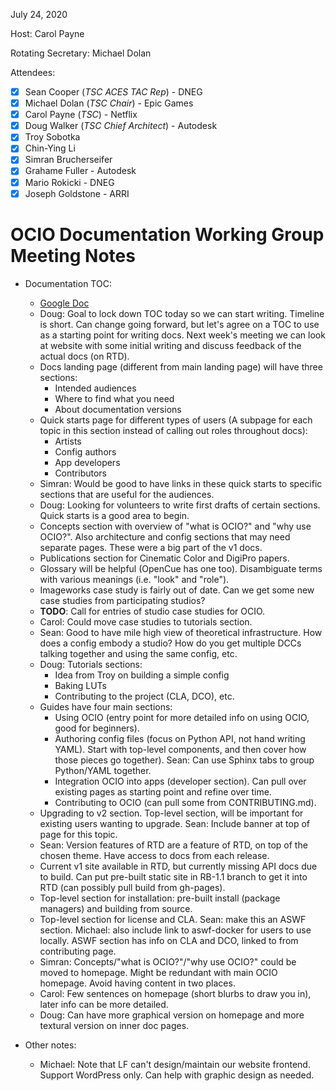 <!-- SPDX-License-Identifier: CC-BY-4.0 -->
<!-- Copyright Contributors to the OpenColorIO Project. -->

July 24, 2020

Host: Carol Payne

Rotating Secretary: Michael Dolan

Attendees:
  * [X] Sean Cooper (_TSC ACES TAC Rep_) - DNEG
  * [X] Michael Dolan (_TSC Chair_) - Epic Games
  * [X] Carol Payne (_TSC_) - Netflix
  * [X] Doug Walker (_TSC Chief Architect_) - Autodesk
  * [X] Troy Sobotka
  * [X] Chin-Ying Li
  * [X] Simran Brucherseifer
  * [X] Grahame Fuller - Autodesk
  * [X] Mario Rokicki - DNEG
  * [X] Joseph Goldstone - ARRI

# **OCIO Documentation Working Group Meeting Notes**

* Documentation TOC:
    - [Google Doc](https://docs.google.com/document/d/1AdCWgo_g7SHoVCakGTizs8j6AljSVfx1u6RKnyxIC2A/edit)
    - Doug: Goal to lock down TOC today so we can start writing. Timeline is 
      short. Can change going forward, but let's agree on a TOC to use as a 
      starting point for writing docs. Next week's meeting we can look at 
      website with some initial writing and discuss feedback of the actual docs 
      (on RTD).
    - Docs landing page (different from main landing page) will have three 
      sections: 
        - Intended audiences
        - Where to find what you need
        - About documentation versions
    - Quick starts page for different types of users (A subpage for each topic 
      in this section instead of calling out roles throughout docs): 
        - Artists
        - Config authors
        - App developers
        - Contributors
    - Simran: Would be good to have links in these quick starts to specific 
      sections that are useful for the audiences.
    - Doug: Looking for volunteers to write first drafts of certain sections. 
      Quick starts is a good area to begin. 
    - Concepts section with overview of "what is OCIO?" and "why use 
      OCIO?". Also architecture and config sections that may need separate 
      pages. These were a big part of the v1 docs.
    - Publications section for Cinematic Color and DigiPro papers.
    - Glossary will be helpful (OpenCue has one too). Disambiguate terms with 
      various meanings (i.e. "look" and "role").
    - Imageworks case study is fairly out of date. Can we get some new case 
      studies from participating studios?
    - **TODO**: Call for entries of studio case studies for OCIO.
    - Carol: Could move case studies to tutorials section.
    - Sean: Good to have mile high view of theoretical infrastructure. How does 
      a config embody a studio? How do you get multiple DCCs talking together 
      and using the same config, etc.
    - Doug: Tutorials sections: 
        - Idea from Troy on building a simple config
        - Baking LUTs
        - Contributing to the project (CLA, DCO), etc.
    - Guides have four main sections:
        - Using OCIO (entry point for more detailed info on using OCIO, good 
          for beginners).
        - Authoring config files (focus on Python API, not hand writing 
          YAML). Start with top-level components, and then cover how those 
          pieces go together). Sean: Can use Sphinx tabs to group Python/YAML 
          together.
        - Integration OCIO into apps (developer section). Can pull over 
          existing pages as starting point and refine over time. 
        - Contributing to OCIO (can pull some from CONTRIBUTING.md).
    - Upgrading to v2 section. Top-level section, will be important for 
      existing users wanting to upgrade. Sean: Include banner at top of page 
      for this topic.
    - Sean: Version features of RTD are a feature of RTD, on top of the chosen 
      theme. Have access to docs from each release.
    - Current v1 site available in RTD, but currently missing API docs due to 
      build. Can put pre-built static site in RB-1.1 branch to get it into RTD 
      (can possibly pull build from gh-pages).
    - Top-level section for installation: pre-built install (package managers) 
      and building from source.
    - Top-level section for license and CLA. Sean: make this an ASWF section. 
      Michael: also include link to aswf-docker for users to use locally. ASWF 
      section has info on CLA and DCO, linked to from contributing page.
    - Simran: Concepts/"what is OCIO?"/"why use OCIO?" could be moved to 
      homepage. Might be redundant with main OCIO homepage. Avoid having 
      content in two places.
    - Carol: Few sentences on homepage (short blurbs to draw you in), later 
      info can be more detailed.
    - Doug: Can have more graphical version on homepage and more textural 
      version on inner doc pages.
  
* Other notes:
    - Michael: Note that LF can't design/maintain our website frontend. Support 
      WordPress only. Can help with graphic design as needed.
